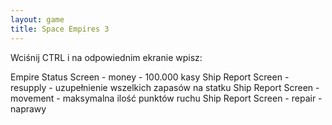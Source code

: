 ```yaml
---
layout: game
title: Space Empires 3
---
```


Wciśnij CTRL i na odpowiednim ekranie wpisz:

Empire Status Screen - money   - 100.000 kasy
Ship Report Screen - resupply   - uzupełnienie wszelkich zapasów na 
statku 
Ship Report Screen - movement - maksymalna ilość punktów ruchu
Ship Report Screen - repair        - naprawy
